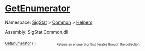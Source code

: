 # [GetEnumerator](./HierarchyElement-100664014.md)

Namespace: [SigStat]() > [Common](./../../README.md) > [Helpers](./../README.md)

Assembly: SigStat.Common.dll

<sub>[GetEnumerator](./HierarchyElement-100664014.md) (  )</sub>&nbsp; &nbsp; &nbsp; &nbsp; &nbsp; &nbsp; &nbsp; &nbsp; &nbsp;<sub><sub>Returns an enumerator that iterates through the collection.</sub></sub>
